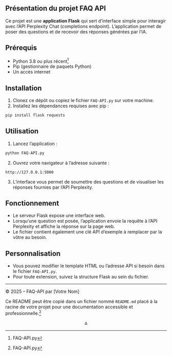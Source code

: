 ## Présentation du projet FAQ API

Ce projet est une **application Flask** qui sert d’interface simple pour interagir avec l’API Perplexity Chat (completions endpoint). L’application permet de poser des questions et de recevoir des réponses générées par l’IA.

## Prérequis

- Python 3.8 ou plus récent[^1]
- Pip (gestionnaire de paquets Python)
- Un accès internet


## Installation

1. Clonez ce dépôt ou copiez le fichier `FAQ-API.py` sur votre machine.
2. Installez les dépendances requises avec pip :

```bash
pip install flask requests
```


## Utilisation

1. Lancez l’application :

```bash
python FAQ-API.py
```

2. Ouvrez votre navigateur à l’adresse suivante :

```
http://127.0.0.1:5000
```

3. L’interface vous permet de soumettre des questions et de visualiser les réponses fournies par l’API Perplexity.

## Fonctionnement

- Le serveur Flask expose une interface web.
- Lorsqu’une question est posée, l’application envoie la requête à l’API Perplexity et affiche la réponse sur la page web.
- Le fichier contient également une clé API d’exemple à remplacer par la vôtre au besoin.


## Personnalisation

- Vous pouvez modifier le template HTML ou l’adresse API si besoin dans le fichier `FAQ-API.py`.
- Pour toute extension, suivez la structure Flask au sein du fichier.

***

© 2025 – FAQ-API par [Votre Nom]

Ce README peut être copié dans un fichier nommé `README.md` placé à la racine de votre projet pour une documentation accessible et professionnelle.[^1]

<div style="text-align: center">⁂</div>

[^1]: FAQ-API.py

